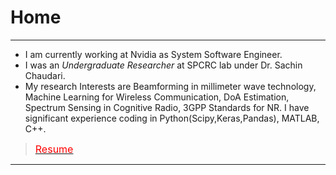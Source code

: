 # Home

---
* I am currently working at Nvidia as System Software Engineer.
* I was an *Undergraduate Researcher* at SPCRC lab under Dr. Sachin Chaudari. 
* My research Interests are Beamforming in millimeter wave technology, Machine Learning for Wireless Communication, DoA Estimation, Spectrum Sensing in Cognitive Radio, 3GPP Standards for NR. I have significant experience coding in Python(Scipy,Keras,Pandas), MATLAB, C++. 

> [<span style="color:red; font-size:16px"> Resume</span>](/pdf/SaiKrishnaCharan_SDE_Nvidia.pdf)
---

